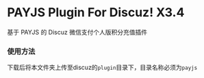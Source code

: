 # PAYJS Plugin For Discuz! X3.4

基于 PAYJS 的 Discuz 微信支付个人版积分充值插件

### 使用方法

下载后将本文件夹上传至discuz的`plugin`目录下，目录名称必须为`payjs`
